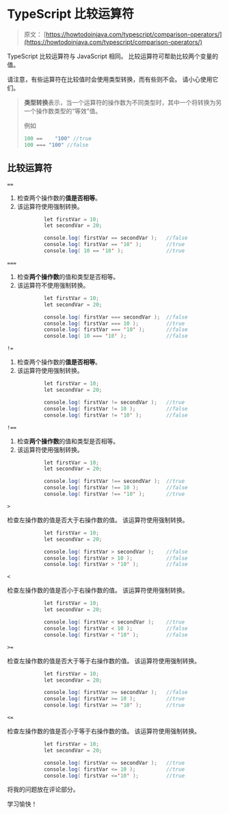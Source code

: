 # TypeScript 比较运算符

> 原文： [https://howtodoinjava.com/typescript/comparison-operators/](https://howtodoinjava.com/typescript/comparison-operators/)

TypeScript 比较运算符与 JavaScript 相同。 比较运算符可帮助比较两个变量的值。

请注意，有些运算符在比较值时会使用类型转换，而有些则不会。 请小心使用它们。

> **类型转换**表示，当一个运算符的操作数为不同类型时，其中一个将转换为另一个操作数类型的“等效”值。
> 
> 例如
> 
> ```java
> 100 == 	"100" //true
> 100 === "100" //false
> ```

## 比较运算符

`==`

1.  检查两个操作数的**值是否相等**。
2.  该运算符使用强制转换。

```java
			let firstVar = 10;
			let secondVar = 20;

			console.log( firstVar == secondVar );	//false
			console.log( firstVar == '10' );		//true
			console.log( 10 == '10' );				//true

```

`===`

1.  检查**两个操作数**的值和类型是否相等。
2.  该运算符不使用强制转换。

```java
			let firstVar = 10;
			let secondVar = 20;

			console.log( firstVar === secondVar );	//false
			console.log( firstVar === 10 );			//true
			console.log( firstVar === '10' );		//false
			console.log( 10 === '10' );				//false

```

`!=`

1.  检查两个操作数的**值是否相等**。
2.  该运算符使用强制转换。

```java
			let firstVar = 10;
			let secondVar = 20;

			console.log( firstVar != secondVar );	//true
			console.log( firstVar != 10 );			//false
			console.log( firstVar != '10' );		//false

```

`!==`

1.  检查**两个操作数**的值和类型是否相等。
2.  该运算符使用强制转换。

```java
			let firstVar = 10;
			let secondVar = 20;

			console.log( firstVar !== secondVar );	//true
			console.log( firstVar !== 10 );			//false
			console.log( firstVar !== '10' );		//true

```

`>`
 
检查左操作数的值是否大于右操作数的值。 该运算符使用强制转换。

```java
			let firstVar = 10;
			let secondVar = 20;

			console.log( firstVar > secondVar );	//false
			console.log( firstVar > 10 );			//false
			console.log( firstVar > '10' );			//false

```

`<`

检查左操作数的值是否小于右操作数的值。 该运算符使用强制转换。

```java
			let firstVar = 10;
			let secondVar = 20;

			console.log( firstVar < secondVar );	//true
			console.log( firstVar < 10 );			//false
			console.log( firstVar < '10' );			//false

```


`>=`

检查左操作数的值是否大于等于右操作数的值。 该运算符使用强制转换。

```java
			let firstVar = 10;
			let secondVar = 20;

			console.log( firstVar >= secondVar );	//false
			console.log( firstVar >= 10 );			//true
			console.log( firstVar >= '10' );		//true

```

`<=`

检查左操作数的值是否小于等于右操作数的值。 该运算符使用强制转换。

```java
			let firstVar = 10;
			let secondVar = 20;

			console.log( firstVar <= secondVar );	//true
			console.log( firstVar <= 10 );			//true
			console.log( firstVar <='10' );			//true

```


将我的问题放在评论部分。

学习愉快！